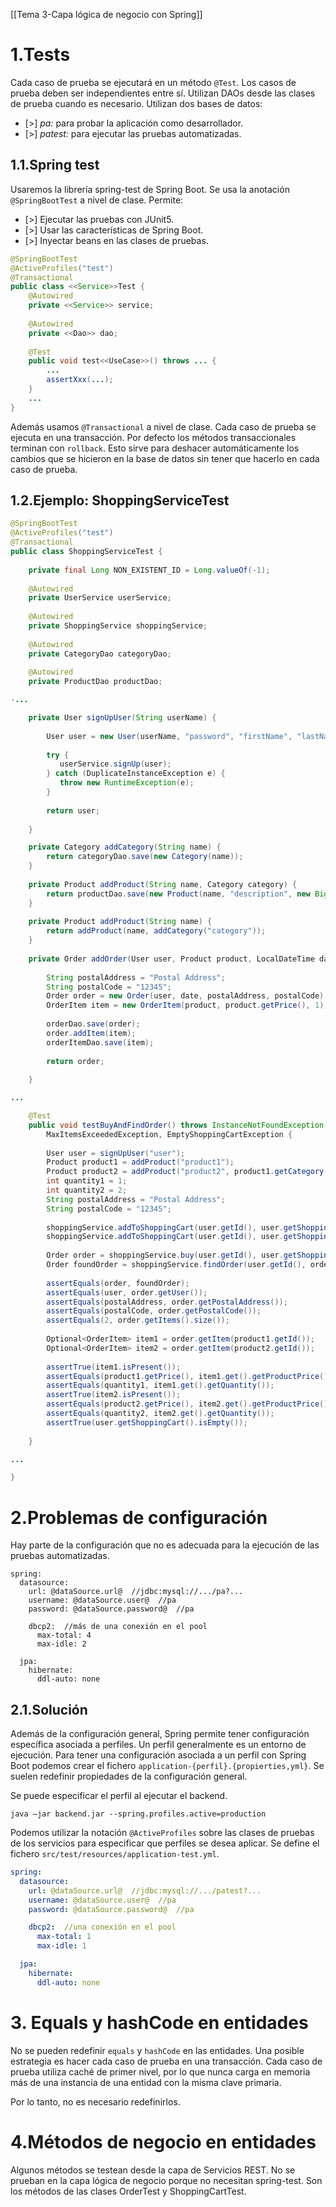 [[Tema 3-Capa lógica de negocio con Spring]]

# 1.Tests
Cada caso de prueba se ejecutará en un método `@Test`. Los casos de prueba deben ser independientes entre sí. Utilizan DAOs desde las clases de prueba cuando es necesario. Utilizan dos bases de datos:
+ [>] *pa:* para probar la aplicación como desarrollador.
+ [>] *patest:* para ejecutar las pruebas automatizadas.

## 1.1.Spring test
Usaremos la librería spring-test de Spring Boot. Se usa la anotación `@SpringBootTest` a nivel de clase. Permite:
+ [>] Ejecutar las pruebas con JUnit5.
+ [>] Usar las características de Spring Boot.
+ [>] Inyectar beans en las clases de pruebas.

```java
@SpringBootTest
@ActiveProfiles("test")
@Transactional
public class <<Service>>Test {
    @Autowired
    private <<Service>> service;
    
    @Autowired
    private <<Dao>> dao;
    
    @Test
    public void test<<UseCase>>() throws ... {
        ...
        assertXxx(...);
    }
    ...
}
```

Además usamos `@Transactional` a nivel de clase. Cada caso de prueba se ejecuta en una transacción. Por defecto los métodos transaccionales terminan con `rollback`. Esto sirve para deshacer automáticamente los cambios que se hicieron en la base de datos sin tener que hacerlo en cada caso de prueba.

## 1.2.Ejemplo: ShoppingServiceTest
```java
@SpringBootTest  
@ActiveProfiles("test")  
@Transactional  
public class ShoppingServiceTest {  
      
    private final Long NON_EXISTENT_ID = Long.valueOf(-1);  
      
    @Autowired  
    private UserService userService;  
      
    @Autowired  
    private ShoppingService shoppingService;  
      
    @Autowired  
    private CategoryDao categoryDao;  
      
    @Autowired  
    private ProductDao productDao;

-...

	private User signUpUser(String userName) {  
	      
	    User user = new User(userName, "password", "firstName", "lastName", userName + "@" + userName + ".com");  
	      
	    try {  
	       userService.signUp(user);  
	    } catch (DuplicateInstanceException e) {  
	       throw new RuntimeException(e);  
	    }  
	      
	    return user;  
	      
	}

	private Category addCategory(String name) {  
	    return categoryDao.save(new Category(name));  
	}  
	  
	private Product addProduct(String name, Category category) {  
	    return productDao.save(new Product(name, "description", new BigDecimal(1), category));  
	}  
	  
	private Product addProduct(String name) {  
	    return addProduct(name, addCategory("category"));  
	}  
	  
	private Order addOrder(User user, Product product, LocalDateTime date) {  
	  
	    String postalAddress = "Postal Address";  
	    String postalCode = "12345";  
	    Order order = new Order(user, date, postalAddress, postalCode);  
	    OrderItem item = new OrderItem(product, product.getPrice(), 1);  
	      
	    orderDao.save(order);  
	    order.addItem(item);  
	    orderItemDao.save(item);  
	      
	    return order;  
	      
	}

...

	@Test  
	public void testBuyAndFindOrder() throws InstanceNotFoundException, PermissionException, MaxQuantityExceededException,  
	    MaxItemsExceededException, EmptyShoppingCartException {  
	      
	    User user = signUpUser("user");  
	    Product product1 = addProduct("product1");  
	    Product product2 = addProduct("product2", product1.getCategory());  
	    int quantity1 = 1;  
	    int quantity2 = 2;  
	    String postalAddress = "Postal Address";  
	    String postalCode = "12345";  
	            
	    shoppingService.addToShoppingCart(user.getId(), user.getShoppingCart().getId(), product1.getId(), quantity1);  
	    shoppingService.addToShoppingCart(user.getId(), user.getShoppingCart().getId(), product2.getId(), quantity2);  
	      
	    Order order = shoppingService.buy(user.getId(), user.getShoppingCart().getId(), postalAddress, postalCode);      
	    Order foundOrder = shoppingService.findOrder(user.getId(), order.getId());  
	      
	    assertEquals(order, foundOrder);  
	    assertEquals(user, order.getUser());  
	    assertEquals(postalAddress, order.getPostalAddress());  
	    assertEquals(postalCode, order.getPostalCode());     
	    assertEquals(2, order.getItems().size());  
	      
	    Optional<OrderItem> item1 = order.getItem(product1.getId());  
	    Optional<OrderItem> item2 = order.getItem(product2.getId());  
	      
	    assertTrue(item1.isPresent());  
	    assertEquals(product1.getPrice(), item1.get().getProductPrice());  
	    assertEquals(quantity1, item1.get().getQuantity());  
	    assertTrue(item2.isPresent());  
	    assertEquals(product2.getPrice(), item2.get().getProductPrice());  
	    assertEquals(quantity2, item2.get().getQuantity());  
	    assertTrue(user.getShoppingCart().isEmpty());  
	      
	}

...

}
```

# 2.Problemas de configuración
Hay parte de la configuración que no es adecuada para la ejecución de las pruebas automatizadas. 

```
spring:
  datasource:
    url: @dataSource.url@  //jdbc:mysql://.../pa?...
    username: @dataSource.user@  //pa
    password: @dataSource.password@  //pa

    dbcp2:  //más de una conexión en el pool
      max-total: 4 
      max-idle: 2

  jpa:
    hibernate:
      ddl-auto: none

```

## 2.1.Solución
Además de la configuración general, Spring permite tener configuración específica asociada a perfiles. Un perfil generalmente es un entorno de ejecución. Para tener una configuración asociada a un perfil con Spring Boot podemos crear el fichero `application-{perfil}.{propierties,yml}`. Se suelen redefinir propiedades de la configuración general.

Se puede especificar el perfil al ejecutar el backend.

```
java –jar backend.jar --spring.profiles.active=production
```

Podemos utilizar la notación `@ActiveProfiles` sobre las clases de pruebas de los servicios para especificar que perfiles se desea aplicar. Se define el fichero `src/test/resources/application-test.yml`.

```yml
spring:
  datasource:
    url: @dataSource.url@  //jdbc:mysql://.../patest?...
    username: @dataSource.user@  //pa
    password: @dataSource.password@  //pa

    dbcp2:  //una conexión en el pool
      max-total: 1
      max-idle: 1

  jpa:
    hibernate:
      ddl-auto: none
```

# 3. Equals y hashCode en entidades
No se pueden redefinir `equals` y `hashCode` en las entidades. Una posible estrategia es hacer cada caso de prueba en una transacción. Cada caso de prueba utiliza caché de primer nivel, por lo que nunca carga en memoria más de una instancia de una entidad con la misma clave primaria.

Por lo tanto, no es necesario redefinirlos.

# 4.Métodos de negocio en entidades
Algunos métodos se testean desde la capa de Servicios REST. No se prueban en la capa lógica de negocio porque no necesitan spring-test. Son los métodos de las clases OrderTest y ShoppingCartTest.